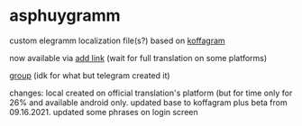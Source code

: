# asphuygramm
custom elegramm localization file(s?)
based on <a href='https://t.me/koffagramupdates'>koffagram</a>

now available via <a href='https://t.me/setlanguage/asphuy'>add link</a> (wait for full translation on some platforms)

<a href='https://t.me/translation_asphuy'>group</a> (idk for what but telegram created it)


changes: local created on official translation's platform (but for time only for 26% and available android only. updated base to koffagram plus beta from 09.16.2021. updated some phrases on login screen
